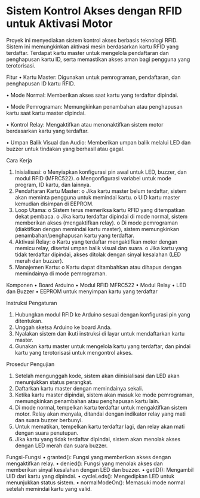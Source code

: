 # Sistem Kontrol Akses dengan RFID untuk Aktivasi Motor
Proyek ini menyediakan sistem kontrol akses berbasis teknologi RFID. Sistem ini memungkinkan aktivasi mesin berdasarkan kartu RFID yang terdaftar. Terdapat kartu master untuk mengelola pendaftaran dan penghapusan kartu ID, serta memastikan akses aman bagi pengguna yang terotorisasi.

Fitur
  •	Kartu Master: Digunakan untuk pemrograman, pendaftaran, dan penghapusan ID kartu RFID.
  
  •	Mode Normal: Memberikan akses saat kartu yang terdaftar dipindai.
  
  •	Mode Pemrograman: Memungkinkan penambahan atau penghapusan kartu saat kartu master dipindai.
  
  •	Kontrol Relay: Mengaktifkan atau menonaktifkan sistem motor berdasarkan kartu yang terdaftar.
  
  •	Umpan Balik Visual dan Audio: Memberikan umpan balik melalui LED dan buzzer untuk tindakan yang berhasil atau gagal.

Cara Kerja
  1.	Inisialisasi:
      o	Menyiapkan konfigurasi pin awal untuk LED, buzzer, dan modul RFID (MFRC522).
      o	Mengonfigurasi variabel untuk mode program, ID kartu, dan lainnya.
  2.	Pendaftaran Kartu Master:
      o	Jika kartu master belum terdaftar, sistem akan meminta pengguna untuk memindai kartu.
      o	UID kartu master kemudian disimpan di EEPROM.
  3.	Loop Utama:
      o	Sistem terus memeriksa kartu RFID yang ditempatkan dekat pembaca.
      o	Jika kartu terdaftar dipindai di mode normal, sistem memberikan akses (mengaktifkan relay).
      o	Di mode pemrograman (diaktifkan dengan memindai kartu master), sistem memungkinkan penambahan/penghapusan kartu yang terdaftar.
  4.	Aktivasi Relay:
      o	Kartu yang terdaftar mengaktifkan motor dengan memicu relay, disertai umpan balik visual dan suara.
      o	Jika kartu yang tidak terdaftar dipindai, akses ditolak dengan sinyal kesalahan (LED merah dan buzzer).
  5.	Manajemen Kartu:
      o	Kartu dapat ditambahkan atau dihapus dengan memindainya di mode pemrograman.

Komponen
  •	Board Arduino
  •	Modul RFID MFRC522
  •	Modul Relay
  •	LED dan Buzzer
  •	EEPROM untuk menyimpan kartu yang terdaftar

Instruksi Pengaturan
  1.	Hubungkan modul RFID ke Arduino sesuai dengan konfigurasi pin yang ditentukan.
  2.	Unggah sketsa Arduino ke board Anda.
  3.	Nyalakan sistem dan ikuti instruksi di layar untuk mendaftarkan kartu master.
  4.	Gunakan kartu master untuk mengelola kartu yang terdaftar, dan pindai kartu yang terotorisasi untuk mengontrol akses.

Prosedur Pengujian
  1.	Setelah mengunggah kode, sistem akan diinisialisasi dan LED akan menunjukkan status perangkat.
  2.	Daftarkan kartu master dengan memindainya sekali.
  3.	Ketika kartu master dipindai, sistem akan masuk ke mode pemrograman, memungkinkan penambahan atau penghapusan kartu lain.
  4.	Di mode normal, tempelkan kartu terdaftar untuk mengaktifkan sistem motor. Relay akan menyala, ditandai dengan indikator relay yang mati dan suara buzzer berbunyi.
  5.	Untuk mematikan, tempelkan kartu terdaftar lagi, dan relay akan mati dengan suara penutupan.
  6.	Jika kartu yang tidak terdaftar dipindai, sistem akan menolak akses dengan LED merah dan suara buzzer.

Fungsi-Fungsi
  •	granted(): Fungsi yang memberikan akses dengan mengaktifkan relay.
  •	denied(): Fungsi yang menolak akses dan memberikan sinyal kesalahan dengan LED dan buzzer.
  •	getID(): Mengambil UID dari kartu yang dipindai.
  •	cycleLeds(): Mengedipkan LED untuk menunjukkan status sistem.
  •	normalModeOn(): Memasuki mode normal setelah memindai kartu yang valid.

